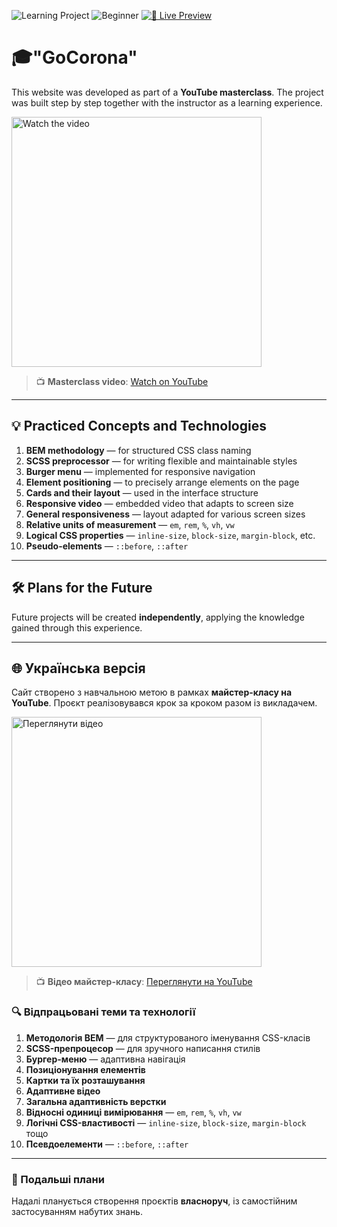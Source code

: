 ![Learning Project](https://img.shields.io/badge/Learning_Project-F4A261?style=flat&logo=&logoColor=white&labelColor=ffffff)
![Beginner](https://img.shields.io/badge/Beginner-A8D5BA?style=flat&logo=&logoColor=white&labelColor=ffffff)
[![🔗 Live Preview](https://img.shields.io/badge/🔗_Live_Preview-1f2d5a?style=flat&labelColor=3b4a8b)](https://bonesmaster88.github.io/gocorona/gocorona/)

# 🎓"GoCorona"

This website was developed as part of a **YouTube masterclass**. The project was built step by step together with the instructor as a learning experience.

<a href="https://www.youtube.com/watch?v=sohdv21BVNI&list=PLM6XATa8CAG45G8-Qg79-9RDKvTuq_oUV" target="_blank">
  <img src="https://img.youtube.com/vi/sohdv21BVNI/hqdefault.jpg" alt="Watch the video" width="400">
</a>

> 📺 **Masterclass video**: [Watch on YouTube](https://www.youtube.com/watch?v=sohdv21BVNI&list=PLM6XATa8CAG45G8-Qg79-9RDKvTuq_oUV)

---

## 💡 Practiced Concepts and Technologies

1. **BEM methodology** — for structured CSS class naming  
2. **SCSS preprocessor** — for writing flexible and maintainable styles  
3. **Burger menu** — implemented for responsive navigation  
4. **Element positioning** — to precisely arrange elements on the page  
5. **Cards and their layout** — used in the interface structure  
6. **Responsive video** — embedded video that adapts to screen size  
7. **General responsiveness** — layout adapted for various screen sizes  
8. **Relative units of measurement** — `em`, `rem`, `%`, `vh`, `vw`  
9. **Logical CSS properties** — `inline-size`, `block-size`, `margin-block`, etc.  
10. **Pseudo-elements** — `::before`, `::after`

---

## 🛠️ Plans for the Future

Future projects will be created **independently**, applying the knowledge gained through this experience.

---

## 🌐 Українська версія

Сайт створено з навчальною метою в рамках **майстер-класу на YouTube**. Проєкт реалізовувався крок за кроком разом із викладачем.

<a href="https://www.youtube.com/watch?v=sohdv21BVNI&list=PLM6XATa8CAG45G8-Qg79-9RDKvTuq_oUV" target="_blank">
  <img src="https://img.youtube.com/vi/sohdv21BVNI/hqdefault.jpg" alt="Переглянути відео" width="400">
</a>

> 📺 **Відео майстер-класу**: [Переглянути на YouTube](https://www.youtube.com/watch?v=sohdv21BVNI&list=PLM6XATa8CAG45G8-Qg79-9RDKvTuq_oUV)

### 🔍 Відпрацьовані теми та технології

1. **Методологія BEM** — для структурованого іменування CSS-класів  
2. **SCSS-препроцесор** — для зручного написання стилів  
3. **Бургер-меню** — адаптивна навігація  
4. **Позиціонування елементів**  
5. **Картки та їх розташування**  
6. **Адаптивне відео**  
7. **Загальна адаптивність верстки**  
8. **Відносні одиниці вимірювання** — `em`, `rem`, `%`, `vh`, `vw`  
9. **Логічні CSS-властивості** — `inline-size`, `block-size`, `margin-block` тощо  
10. **Псевдоелементи** — `::before`, `::after`

---

### 🔧 Подальші плани

Надалі планується створення проєктів **власноруч**, із самостійним застосуванням набутих знань.
